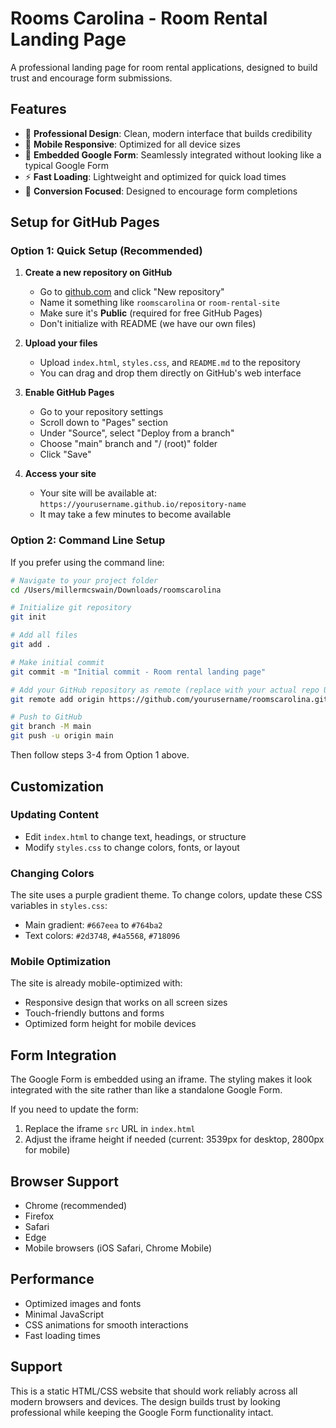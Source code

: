 # Rooms Carolina - Room Rental Landing Page

A professional landing page for room rental applications, designed to build trust and encourage form submissions.

## Features

- 🎨 **Professional Design**: Clean, modern interface that builds credibility
- 📱 **Mobile Responsive**: Optimized for all device sizes
- 🔗 **Embedded Google Form**: Seamlessly integrated without looking like a typical Google Form
- ⚡ **Fast Loading**: Lightweight and optimized for quick load times
- 🎯 **Conversion Focused**: Designed to encourage form completions

## Setup for GitHub Pages

### Option 1: Quick Setup (Recommended)

1. **Create a new repository on GitHub**
   - Go to [github.com](https://github.com) and click "New repository"
   - Name it something like `roomscarolina` or `room-rental-site`
   - Make sure it's **Public** (required for free GitHub Pages)
   - Don't initialize with README (we have our own files)

2. **Upload your files**
   - Upload `index.html`, `styles.css`, and `README.md` to the repository
   - You can drag and drop them directly on GitHub's web interface

3. **Enable GitHub Pages**
   - Go to your repository settings
   - Scroll down to "Pages" section
   - Under "Source", select "Deploy from a branch"
   - Choose "main" branch and "/ (root)" folder
   - Click "Save"

4. **Access your site**
   - Your site will be available at: `https://yourusername.github.io/repository-name`
   - It may take a few minutes to become available

### Option 2: Command Line Setup

If you prefer using the command line:

```bash
# Navigate to your project folder
cd /Users/millermcswain/Downloads/roomscarolina

# Initialize git repository
git init

# Add all files
git add .

# Make initial commit
git commit -m "Initial commit - Room rental landing page"

# Add your GitHub repository as remote (replace with your actual repo URL)
git remote add origin https://github.com/yourusername/roomscarolina.git

# Push to GitHub
git branch -M main
git push -u origin main
```

Then follow steps 3-4 from Option 1 above.

## Customization

### Updating Content
- Edit `index.html` to change text, headings, or structure
- Modify `styles.css` to change colors, fonts, or layout

### Changing Colors
The site uses a purple gradient theme. To change colors, update these CSS variables in `styles.css`:
- Main gradient: `#667eea` to `#764ba2`
- Text colors: `#2d3748`, `#4a5568`, `#718096`

### Mobile Optimization
The site is already mobile-optimized with:
- Responsive design that works on all screen sizes
- Touch-friendly buttons and forms
- Optimized form height for mobile devices

## Form Integration

The Google Form is embedded using an iframe. The styling makes it look integrated with the site rather than like a standalone Google Form.

If you need to update the form:
1. Replace the iframe `src` URL in `index.html`
2. Adjust the iframe height if needed (current: 3539px for desktop, 2800px for mobile)

## Browser Support

- Chrome (recommended)
- Firefox
- Safari
- Edge
- Mobile browsers (iOS Safari, Chrome Mobile)

## Performance

- Optimized images and fonts
- Minimal JavaScript
- CSS animations for smooth interactions
- Fast loading times

## Support

This is a static HTML/CSS website that should work reliably across all modern browsers and devices. The design builds trust by looking professional while keeping the Google Form functionality intact.

